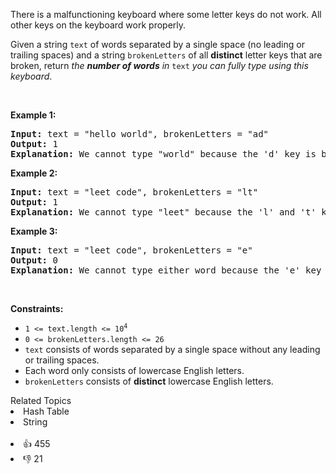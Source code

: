 <p>There is a malfunctioning keyboard where some letter keys do not work. All other keys on the keyboard work properly.</p>

<p>Given a string <code>text</code> of words separated by a single space (no leading or trailing spaces) and a string <code>brokenLetters</code> of all <strong>distinct</strong> letter keys that are broken, return <em>the <strong>number of words</strong> in</em> <code>text</code> <em>you can fully type using this keyboard</em>.</p>

<p>&nbsp;</p> 
<p><strong class="example">Example 1:</strong></p>

<pre>
<strong>Input:</strong> text = "hello world", brokenLetters = "ad"
<strong>Output:</strong> 1
<strong>Explanation:</strong> We cannot type "world" because the 'd' key is broken.
</pre>

<p><strong class="example">Example 2:</strong></p>

<pre>
<strong>Input:</strong> text = "leet code", brokenLetters = "lt"
<strong>Output:</strong> 1
<strong>Explanation:</strong> We cannot type "leet" because the 'l' and 't' keys are broken.
</pre>

<p><strong class="example">Example 3:</strong></p>

<pre>
<strong>Input:</strong> text = "leet code", brokenLetters = "e"
<strong>Output:</strong> 0
<strong>Explanation:</strong> We cannot type either word because the 'e' key is broken.
</pre>

<p>&nbsp;</p> 
<p><strong>Constraints:</strong></p>

<ul> 
 <li><code>1 &lt;= text.length &lt;= 10<sup>4</sup></code></li> 
 <li><code>0 &lt;= brokenLetters.length &lt;= 26</code></li> 
 <li><code>text</code> consists of words separated by a single space without any leading or trailing spaces.</li> 
 <li>Each word only consists of lowercase English letters.</li> 
 <li><code>brokenLetters</code> consists of <strong>distinct</strong> lowercase English letters.</li> 
</ul>

<div><div>Related Topics</div><div><li>Hash Table</li><li>String</li></div></div><br><div><li>👍 455</li><li>👎 21</li></div>